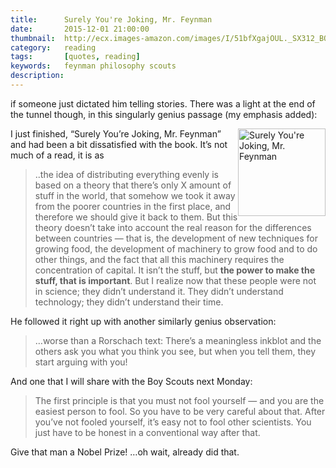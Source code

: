 ```yaml
---
title: 		Surely You're Joking, Mr. Feynman
date: 		2015-12-01 21:00:00
thumbnail:  http://ecx.images-amazon.com/images/I/51bfXgajOUL._SX312_BO1,204,203,200_.jpg
category:	reading
tags: 		[quotes, reading]
keywords:	feynman philosophy scouts
description:
---
```


if someone just dictated him telling stories. There was a light at the end of the tunnel though, in this singularly genius passage (my emphasis added):

<img alt="Surely You're Joking, Mr. Feynman" src="http://ecx.images-amazon.com/images/I/51bfXgajOUL._SX312_BO1,204,203,200_.jpg" style="height: 140px; float:right;"/>

I just finished, “Surely You’re Joking, Mr. Feynman” and had been a bit dissatisfied with the book. It’s not much of a read, it is as 
> ..the idea of distributing everything evenly is based on a theory that there’s only X amount of stuff in the world, that somehow we took it away from the poorer countries in the first place, and therefore we should give it back to them. But this theory doesn’t take into account the real reason for the differences between countries — that is, the development of new techniques for growing food, the development of machinery to grow food and to do other things, and the fact that all this machinery requires the concentration of capital. It isn’t the stuff, but **the power to make the stuff, that is important**. But I realize now that these people were not in science; they didn’t understand it. They didn’t understand technology; they didn’t understand their time.

He followed it right up with another similarly genius observation:

> …worse than a Rorschach text: There’s a meaningless inkblot and the others ask you what you think you see, but when you tell them, they start arguing with you!

And one that I will share with the Boy Scouts next Monday:

> The first principle is that you must not fool yourself — and you are the easiest person to fool. So you have to be very careful about that. After you’ve not fooled yourself, it’s easy not to fool other scientists. You just have to be honest in a conventional way after that.

Give that man a Nobel Prize! …oh wait, already did that.
